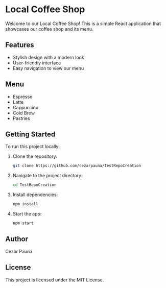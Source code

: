 # Local Coffee Shop

Welcome to our Local Coffee Shop! This is a simple React application that showcases our coffee shop and its menu.

## Features
- Stylish design with a modern look
- User-friendly interface
- Easy navigation to view our menu

## Menu
- Espresso
- Latte
- Cappuccino
- Cold Brew
- Pastries

## Getting Started

To run this project locally:

1. Clone the repository:
   ```bash
   git clone https://github.com/cezarpauna/TestRepoCreation
   ```

2. Navigate to the project directory:
   ```bash
   cd TestRepoCreation
   ```

3. Install dependencies:
   ```bash
   npm install
   ```

4. Start the app:
   ```bash
   npm start
   ```

## Author
Cezar Pauna

## License
This project is licensed under the MIT License.